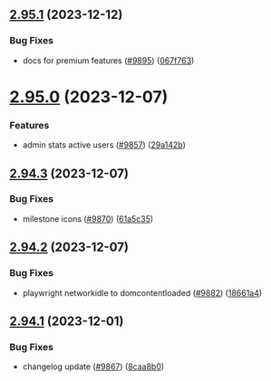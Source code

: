## [2.95.1](https://github.com/EddieHubCommunity/BioDrop/compare/v2.95.0...v2.95.1) (2023-12-12)


### Bug Fixes

* docs for premium features ([#9895](https://github.com/EddieHubCommunity/BioDrop/issues/9895)) ([067f763](https://github.com/EddieHubCommunity/BioDrop/commit/067f7632b8f9a014406bae3cdb7e2e231ddc90ca))



# [2.95.0](https://github.com/EddieHubCommunity/BioDrop/compare/v2.94.3...v2.95.0) (2023-12-07)


### Features

* admin stats active users ([#9857](https://github.com/EddieHubCommunity/BioDrop/issues/9857)) ([29a142b](https://github.com/EddieHubCommunity/BioDrop/commit/29a142bf56044481da030f85fe47eefba3e8a661))



## [2.94.3](https://github.com/EddieHubCommunity/BioDrop/compare/v2.94.2...v2.94.3) (2023-12-07)


### Bug Fixes

* milestone icons ([#9870](https://github.com/EddieHubCommunity/BioDrop/issues/9870)) ([61a5c35](https://github.com/EddieHubCommunity/BioDrop/commit/61a5c35019c5dea184a3876709665783bf76ee68))



## [2.94.2](https://github.com/EddieHubCommunity/BioDrop/compare/v2.94.1...v2.94.2) (2023-12-07)


### Bug Fixes

* playwright networkidle to domcontentloaded ([#9882](https://github.com/EddieHubCommunity/BioDrop/issues/9882)) ([18661a4](https://github.com/EddieHubCommunity/BioDrop/commit/18661a4800b1bfd7dafe2f339e70c5d91376f40b))



## [2.94.1](https://github.com/EddieHubCommunity/BioDrop/compare/v2.94.0...v2.94.1) (2023-12-01)


### Bug Fixes

* changelog update ([#9867](https://github.com/EddieHubCommunity/BioDrop/issues/9867)) ([8caa8b0](https://github.com/EddieHubCommunity/BioDrop/commit/8caa8b0cde91666ffc441229b6b6bc674592a863))



